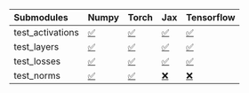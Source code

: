 | Submodules       | Numpy                                                                                                                           | Torch                                                                                                                           | Jax                                                                                                                             | Tensorflow                                                                                                                      |
|:-----------------|:--------------------------------------------------------------------------------------------------------------------------------|:--------------------------------------------------------------------------------------------------------------------------------|:--------------------------------------------------------------------------------------------------------------------------------|:--------------------------------------------------------------------------------------------------------------------------------|
| test_activations | <a href="https://github.com/unifyai/ivy/runs/7894822383?check_suite_focus=true" rel="noopener noreferrer" target="_blank">✅</a> | <a href="https://github.com/unifyai/ivy/runs/7894823016?check_suite_focus=true" rel="noopener noreferrer" target="_blank">✅</a> | <a href="https://github.com/unifyai/ivy/runs/7894823510?check_suite_focus=true" rel="noopener noreferrer" target="_blank">✅</a> | <a href="https://github.com/unifyai/ivy/runs/7894823971?check_suite_focus=true" rel="noopener noreferrer" target="_blank">✅</a> |
| test_layers      | <a href="https://github.com/unifyai/ivy/runs/7894822507?check_suite_focus=true" rel="noopener noreferrer" target="_blank">✅</a> | <a href="https://github.com/unifyai/ivy/runs/7894823147?check_suite_focus=true" rel="noopener noreferrer" target="_blank">✅</a> | <a href="https://github.com/unifyai/ivy/runs/7894823632?check_suite_focus=true" rel="noopener noreferrer" target="_blank">✅</a> | <a href="https://github.com/unifyai/ivy/runs/7894824099?check_suite_focus=true" rel="noopener noreferrer" target="_blank">✅</a> |
| test_losses      | <a href="https://github.com/unifyai/ivy/runs/7894822657?check_suite_focus=true" rel="noopener noreferrer" target="_blank">✅</a> | <a href="https://github.com/unifyai/ivy/runs/7894823265?check_suite_focus=true" rel="noopener noreferrer" target="_blank">✅</a> | <a href="https://github.com/unifyai/ivy/runs/7894823757?check_suite_focus=true" rel="noopener noreferrer" target="_blank">✅</a> | <a href="https://github.com/unifyai/ivy/runs/7894824188?check_suite_focus=true" rel="noopener noreferrer" target="_blank">✅</a> |
| test_norms       | <a href="https://github.com/unifyai/ivy/runs/7894822792?check_suite_focus=true" rel="noopener noreferrer" target="_blank">✅</a> | <a href="https://github.com/unifyai/ivy/runs/7894823363?check_suite_focus=true" rel="noopener noreferrer" target="_blank">✅</a> | <a href="https://github.com/unifyai/ivy/runs/7894823872?check_suite_focus=true" rel="noopener noreferrer" target="_blank">❌</a> | <a href="https://github.com/unifyai/ivy/runs/7894824293?check_suite_focus=true" rel="noopener noreferrer" target="_blank">❌</a> |